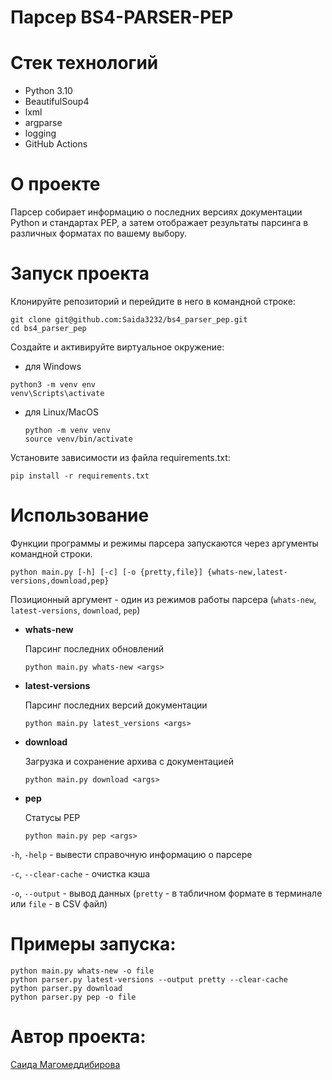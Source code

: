 # Парсер BS4-PARSER-PEP

# Стек технологий

- Python 3.10
- BeautifulSoup4
- lxml
- argparse
- logging
- GitHub Actions

# О проекте

Парсер собирает информацию о последних версиях документации Python и стандартах PEP, а затем отображает результаты парсинга в различных форматах по вашему выбору.

# Запуск проекта
Клонируйте репозиторий и перейдите в него в командной строке: 
```commandline
git clone git@github.com:Saida3232/bs4_parser_pep.git
cd bs4_parser_pep
```
Cоздайте и активируйте виртуальное окружение:
- для Windows
 ```commandline
python3 -m venv env
venv\Scripts\activate
  ```

- для Linux/MacOS
  ```commandline
  python -m venv venv
  source venv/bin/activate
  ```

Установите зависимости из файла requirements.txt: 
```commandline
pip install -r requirements.txt
```

# Использование

Функции программы и режимы парсера запускаются через аргументы командной строки. 
```commandline
python main.py [-h] [-c] [-o {pretty,file}] {whats-new,latest-versions,download,pep}
```
Позиционный аргумент - один из режимов работы парсера (`whats-new`, `latest-versions`, `download`, `pep`)

- **whats-new**

  Парсинг последних обновлений 
  ```commandline
  python main.py whats-new <args>
  ```
  
- **latest-versions**

  Парсинг последних версий документации
  ```commandline
  python main.py latest_versions <args>
  ```
  
- **download**

  Загрузка и сохранение архива с документацией
  ```commandline
  python main.py download <args>
  ```
  
- **pep**

  Статусы PEP
  ```commandline
  python main.py pep <args>
  ```

`-h`, `-help` - вывести справочную информацию о парсере

`-c`, `--clear-cache` - очистка кэша 

`-o`, `--output` - вывод данных (`pretty` - в табличном формате в терминале или `file` - в CSV файл)

# Примеры запуска:

```
python main.py whats-new -o file 
python parser.py latest-versions --output pretty --clear-cache
python parser.py download
python parser.py pep -o file 
```

# Автор проекта:

[Саида Магомеддибирова](https://github.com/Saida3232)